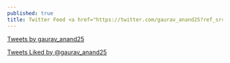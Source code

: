 ```yaml
---
published: true
title: Twitter Feed <a href="https://twitter.com/gaurav_anand25?ref_src=twsrc%5Etfw" class="twitter-follow-button" data-show-count="false">Follow @gaurav_anand25</a><script async src="https://platform.twitter.com/widgets.js" charset="utf-8"></script>
---
```


<a class="twitter-timeline" href="https://twitter.com/gaurav_anand25?ref_src=twsrc%5Etfw">Tweets by gaurav_anand25</a> <script async src="https://platform.twitter.com/widgets.js" charset="utf-8"></script>

<a class="twitter-timeline" href="https://twitter.com/gaurav_anand25/likes?ref_src=twsrc%5Etfw">Tweets Liked by @gaurav_anand25</a> <script async src="https://platform.twitter.com/widgets.js" charset="utf-8"></script>